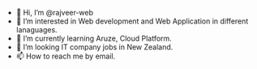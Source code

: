 - 👋 Hi, I’m @rajveer-web
- 👀 I’m interested in Web development and Web Application in different lanaguages.
- 🌱 I’m currently learning Aruze, Cloud Platform.
- 💞️ I’m looking IT company jobs in New Zealand. 
- 📫 How to reach me by email.

<!---
rajveer-web/rajveer-web is a ✨ special ✨ repository because its `README.md` (this file) appears on your GitHub profile.
You can click the Preview link to take a look at your changes.
--->
